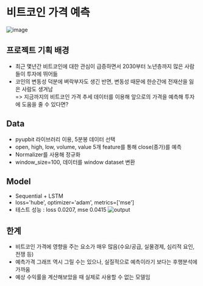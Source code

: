 # 비트코인 가격 예측
![image](https://user-images.githubusercontent.com/88722429/175088485-2f3079f4-c22f-40e5-a787-312aa2577b58.png)

## 프로젝트 기획 배경
+ 최근 몇년간 비트코인에 대한 관심이 급증하면서 2030부터 노년층까지 많은 사람들이 투자에 뛰어듦
+ 코인의 변동성 덕분에 벼락부자도 생긴 반면, 변동성 때문에 한순간에 전재산을 잃은 사람도 생겨남  
=> 지금까지의 비트코인 가격 추세 데이터를 이용해 앞으로의 가격을 예측해 투자에 도움을 줄 수 있다면?



## Data
+ pyupbit 라이브러리 이용, 5분봉 데이터 선택
+ open, high, low, volume, value 5개 feature를 통해 close(종가)를 예측
+ Normalizer를 사용해 정규화
+ window_size=100, 데이터를 window dataset 변환



## Model
+ Sequential + LSTM
+ loss='hube', optimizer='adam', metrics=['mse']
+ 테스트 성능 : loss 0.0207, mse 0.0415
![output](https://user-images.githubusercontent.com/88722429/175094954-d19eebab-7c03-4d50-ba3d-853717eab61d.png)



## 한계
+ 비트코인 가격에 영향을 주는 요소가 매우 많음(수요/공급, 실물경제, 심리적 요인, 전쟁 등)
+ 예측가격 그래프 역시 그릴 수는 있으나, 실질적으로 예측이라기 보다는 후행분석에 가까움
+ 예상 수익률을 계산해보았을 때 실제로 사용할 수 없는 모델임
